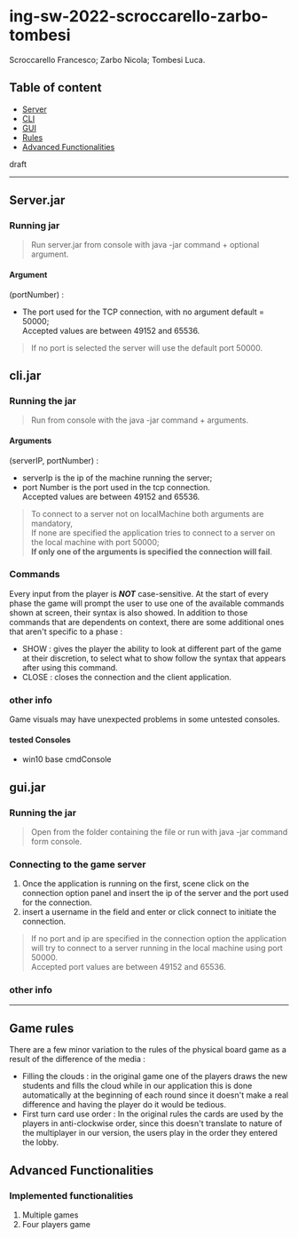 # ing-sw-2022-scroccarello-zarbo-tombesi

Scroccarello Francesco; Zarbo Nicola; Tombesi Luca.



## Table of content

- [Server](#serverjar )
- [CLI](#clijar )
- [GUI](#guijar )
- [Rules](#game-rules )
- [Advanced Functionalities](#advanced-functionalities)

draft

----------------

## Server.jar 
### Running jar

>Run server.jar from console with java -jar command + optional argument.

#### Argument
(portNumber) : 
* The port used for the TCP connection, with no argument default = 50000;  
Accepted values are between 49152 and 65536.
>If no port is selected the server will use the default port 50000.



## cli.jar 

### Running the jar
>Run from console with the java -jar command + arguments.

#### Arguments

(serverIP, portNumber) :
* serverIp is the ip of the machine running the server;
* port Number is the port used in the tcp connection.    
Accepted values are between 49152 and 65536.

> To connect to a server not on localMachine both arguments are mandatory,   
If none are specified the application tries to connect to a server on the local machine with port 50000;  
**If only one of the arguments is specified the connection will fail**.

### Commands
Every input from the player is _**NOT**_ case-sensitive.
At the start of every phase the game will prompt the user to use one of the available commands shown at screen, their syntax is also showed.
In addition to those commands that are dependents on context, there are some additional ones that aren't specific to a phase :

* SHOW : gives the player the ability to look at different part of the game at their discretion, to select what to show follow the syntax that appears after using this command.
* CLOSE : closes the connection and the client application.

### other info
Game visuals may have unexpected problems in some untested consoles.

#### tested Consoles
* win10 base cmdConsole



## gui.jar
### Running the jar
>Open from the folder containing the file or run with java -jar command form console.

### Connecting to the game server

1. Once the application is running on the first, scene click on the connection option panel and insert the ip of the server and the port used for the connection. 
2. insert a username in the field and enter or click connect to initiate the connection.  

> If no port and ip are specified in the connection option the application will try to connect to a server running in the local machine using port 50000.  
> Accepted port values are between 49152 and 65536.

### other info
  
  

--------------------

## Game rules

There are a few minor variation to the rules of the physical board game as a result of the difference of the media :

* Filling the clouds : in the original game one of the players draws the new students and fills the cloud while in our application this is done automatically at the beginning of each round since it doesn't make a real difference and having the player do it would be tedious.
* First turn card use order : In the original rules the cards are used by the players in anti-clockwise order, since this doesn't translate to nature of the multiplayer in our version, the users play in the order they entered the lobby.

## Advanced Functionalities

### Implemented functionalities

1. Multiple games
2. Four players game
